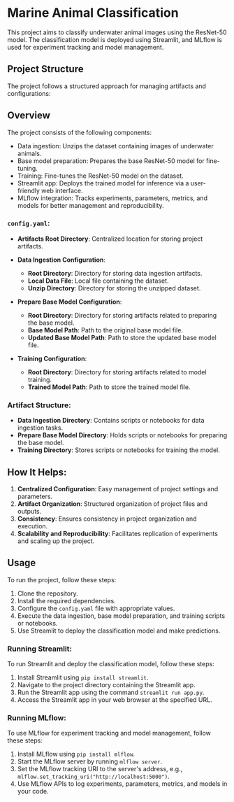 # Marine Animal Classification

This project aims to classify underwater animal images using the ResNet-50 model. The classification model is deployed using Streamlit, and MLflow is used for experiment tracking and model management.

## Project Structure

The project follows a structured approach for managing artifacts and configurations:

## Overview

The project consists of the following components:

- Data ingestion: Unzips the dataset containing images of underwater animals.
- Base model preparation: Prepares the base ResNet-50 model for fine-tuning.
- Training: Fine-tunes the ResNet-50 model on the dataset.
- Streamlit app: Deploys the trained model for inference via a user-friendly web interface.
- MLflow integration: Tracks experiments, parameters, metrics, and models for better management and reproducibility.

### `config.yaml`:

- **Artifacts Root Directory**: Centralized location for storing project artifacts.
  
- **Data Ingestion Configuration**:
  - **Root Directory**: Directory for storing data ingestion artifacts.
  - **Local Data File**: Local file containing the dataset.
  - **Unzip Directory**: Directory for storing the unzipped dataset.
  
- **Prepare Base Model Configuration**:
  - **Root Directory**: Directory for storing artifacts related to preparing the base model.
  - **Base Model Path**: Path to the original base model file.
  - **Updated Base Model Path**: Path to store the updated base model file.
  
- **Training Configuration**:
  - **Root Directory**: Directory for storing artifacts related to model training.
  - **Trained Model Path**: Path to store the trained model file.

### Artifact Structure:

- **Data Ingestion Directory**: Contains scripts or notebooks for data ingestion tasks.
- **Prepare Base Model Directory**: Holds scripts or notebooks for preparing the base model.
- **Training Directory**: Stores scripts or notebooks for training the model.

## How It Helps:

1. **Centralized Configuration**: Easy management of project settings and parameters.
2. **Artifact Organization**: Structured organization of project files and outputs.
3. **Consistency**: Ensures consistency in project organization and execution.
4. **Scalability and Reproducibility**: Facilitates replication of experiments and scaling up the project.

## Usage

To run the project, follow these steps:

1. Clone the repository.
2. Install the required dependencies.
3. Configure the `config.yaml` file with appropriate values.
4. Execute the data ingestion, base model preparation, and training scripts or notebooks.
5. Use Streamlit to deploy the classification model and make predictions.

### Running Streamlit:

To run Streamlit and deploy the classification model, follow these steps:

1. Install Streamlit using `pip install streamlit`.
2. Navigate to the project directory containing the Streamlit app.
3. Run the Streamlit app using the command `streamlit run app.py`.
4. Access the Streamlit app in your web browser at the specified URL.

### Running MLflow:

To use MLflow for experiment tracking and model management, follow these steps:

1. Install MLflow using `pip install mlflow`.
2. Start the MLflow server by running `mlflow server`.
3. Set the MLflow tracking URI to the server's address, e.g., `mlflow.set_tracking_uri("http://localhost:5000")`.
4. Use MLflow APIs to log experiments, parameters, metrics, and models in your code.


